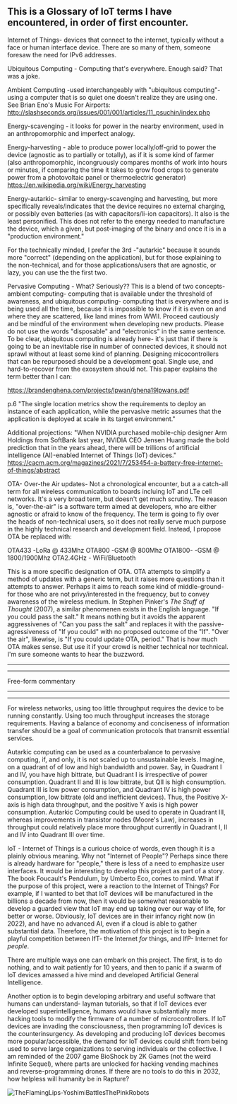 This is a Glossary of IoT terms I have encountered, in order of first encounter.
---------------------------------------------------------------------------------

Internet of Things- devices that connect to the internet, typically without a face or human interface device. There are so many of them, someone foresaw the need for IPv6 addresses.

Ubiquitous Computing - Computing that's everywhere. Enough said? That was a joke.

Ambient Computing -used interchangeably with "ubiquitous computing"- using a computer that is so quiet one doesn't realize they are using one. See Brian Eno's Music For Airports: http://slashseconds.org/issues/001/001/articles/11_psuchin/index.php

Energy-scavenging - it looks for power in the nearby environment, used in an anthropomorphic and imperfect analogy. 

Energy-harvesting - able to produce power locally/off-grid to power the device (agnostic as to partially or totally), as if it is some kind of farmer (also anthropomorphic, incongruously compares months of work into hours or minutes, if comparing the time it takes to grow food crops to generate power from a photovoltaic panel or thermoelectric generator) https://en.wikipedia.org/wiki/Energy_harvesting

Energy-autarkic- similar to energy-scavenging and harvesting, but more specifically reveals/indicates that the device requires no external charging, or possibly even batteries (as with capacitors/li-ion capacitors). It also is the least personified. This does not refer to the energy needed to manufacture the device, which a given, but post-imaging of the binary and once it is in a "production environment."

For the technically minded, I prefer the 3rd -"autarkic" because it sounds more "correct" (depending on the application), but for those explaining to the non-technical, and for those applications/users that are agnostic, or lazy, you can use the the first two.

Pervasive Computing - What? Seriously?? 
This is a blend of two concepts- ambient computing- computing that is available under the threshold of awareness, and ubiquitous computing- computing that is everywhere and is being used all the time, because it is impossible to know if it is even on and where they are scattered, like land mines from WWII.
Proceed cautiously and be mindful of the environment when developing new products. Please do not use the words "disposable" and "electronics" in the same sentence. To be clear, ubiquitous computing is already here- it's just that if there is going to be an inevitable rise in number of connected devices, it should not sprawl without at least some kind of planning. Designing micocontrollers that can be repurposed should be a development goal. Single use, and hard-to-recover from the exosystem should not.
This paper explains the term better than I can: 

https://brandenghena.com/projects/lpwan/ghena19lpwans.pdf

p.6 "The single location metrics show the requirements to deploy an instance of each application, while the pervasive metric assumes that the application is deployed at scale in its target environment." 

Additional projections: "When NVIDIA purchased mobile-chip designer Arm Holdings from SoftBank last year, NVIDIA CEO Jensen Huang made the bold prediction that in the years ahead, there will be trillions of artificial intelligence (AI)-enabled Internet of Things (IoT) devices." https://cacm.acm.org/magazines/2021/7/253454-a-battery-free-internet-of-things/abstract

OTA- Over-the Air updates- Not a chronological encounter, but a a catch-all term for all wireless communication to boards incluing IoT and LTe cell networks. It's a very broad term, but doesn't get much scrutiny. The reason is, "over-the-air" is a software term aimed at developers, who are either agnostic or afraid to know of the frequency. The term is going to fly over the heads of non-technical users, so it does not really serve much purpose in the highly technical research and development field. Instead, I propose OTA be replaced with:

OTA433 -LoRa @ 433Mhz
OTA800  -GSM @ 800Mhz
OTA1800- -GSM @ 1800/1900Mhz
OTA2.4GHz - WiFi/Bluetooth

This is a more specific designation of OTA. OTA attempts to simplify a method of updates with a generic term, but it raises more questions than it attempts to answer. Perhaps it aims to reach some kind of middle-ground- for those who are not privy/interested in the frequency, but to convey awareness of the wireless medium. In Stephen Pinker's <i>The Stuff of Thought</i> (2007), a similar phenomenen exists in the English language. "If you could pass the salt." It means nothing but it avoids the apparent aggressivenes of "Can you pass the salt" and replaces it with the passive-agressiveness of "If you could" with no proposed outcome of the "If". "Over the air", likewise, is "If you could update OTA, period." That is how much OTA makes sense. But use it if your crowd is neither technical nor technical. I'm sure someone wants to hear the buzzword.  

-------------------------------
-------------------------------
Free-form commentary

-------------------------------
-------------------------------

For wireless networks, using too little throughput requires the device to be running constantly. Using too much throughput increases the storage requirements. Having a balance of economy and conciseness of information transfer should be a goal of communication protocols that transmit essential services.

Autarkic computing can be used as a counterbalance to pervasive computing, if, and only, it is not scaled up to unsustainable levels. Imagine, on a quadrant of of low and high bandwidth and power. Say, in Quadrant I and IV, you have high bittrate, but Quadrant I is irrespective of power consumption. Quadrant II and III is low bittrate, but QII is high consumption. Quadrant III is low power consumption, and Quadrant IV is high power consumption, low bittrate (old and inefficient devices). Thus, the Positive X-axis is high data throughput, and the positive Y axis is high power consumption. Autarkic Computing could be used to operate in Quadrant III, whereas improvements in transistor nodes (Moore's Law), increases in throughput could relatively place more throughput currently in Quadrant I, II and IV into Quadrant III over time. 

IoT - Internet of Things is a curious choice of words, even though it is a plainly obvious meaning. Why not "Internet of People"? Perhaps since there is already hardware for "people," there is less of a need to emphasize user interfaces. It would be interesting to develop this project as part of a story. The book Foucault's Pendulum, by Umberto Eco, comes to mind. What if the purpose of this project, were a reaction to the Internet of Things? For example, if I wanted to bet that IoT devices will be manufactured in the billions a decade from now, then it would be somewhat reasonable to develop a guarded view that IoT may end up taking over our way of life, for better or worse. Obviously, IoT devices are in their infancy right now (in 2022), and have no advanced AI, even if a cloud is able to gather substantial data. Therefore, the motivation of this project is to begin a playful competition between IfT- the Internet <i>for</i> things, and IfP- Internet for <i>people</i>. 

There are multiple ways one can embark on this project. The first, is to do nothing, and to wait patiently for 10 years, and then to panic if a swarm of IoT devices amassed a hive mind and developed Artificial General Intelligence.

Another option is to begin developing arbitrary and useful software that humans can understand- layman tutorials, so that if IoT devices ever developed superintelligence, humans would have substantially more hacking tools to modify the firmware of a number of microcontrollers. If IoT devices are invading the consciousness, then programming IoT devices is the counterinsurgency. As developing and producing IoT devices becomes more popular/accessible, the demand for IoT devices could shift from being used to serve large organizations to serving individuals or the collective. I am reminded of the 2007 game BioShock by 2K Games (not the weird Infinite Sequel), where parts are unlocked for hacking vending machines and reverse-programming drones. If there are no tools to do this in 2032, how helpless will humanity be in Rapture?   

![TheFlamingLips-YoshimiBattlesThePinkRobots](https://user-images.githubusercontent.com/76194453/203817273-21fa52b2-dcdf-42d5-b84e-05b08813e68e.jpg)
